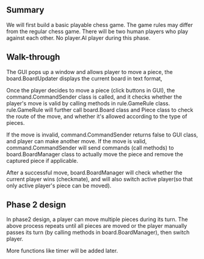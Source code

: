 ## Summary
We will first build a basic playable chess game. The game rules may differ from the regular chess game.
There will be two human players who play against each other. No player.AI player during this phase.

## Walk-through
The GUI pops up a window and allows player to move a piece, the board.BoardUpdater displays the current board in text format,

Once the player decides to move a piece (click buttons in GUI), the command.CommandSender class is called, and it checks 
whether the player's move is valid by calling methods in rule.GameRule class. rule.GameRule will further call board.Board class and
Piece class to check the route of the move, and whether it's allowed according to the type of pieces.

If the move is invalid, command.CommandSender returns false to GUI class, and player can make another move.
If the move is valid, command.CommandSender will send commands (call methods) to board.BoardManager class to actually move the piece 
and remove the captured piece if applicable.

After a successful move, board.BoardManager will check whether the current player wins (checkmate), and will also switch 
active player(so that only active player's piece can be moved).

## Phase 2 design
In phase2 design, a player can move multiple pieces during its turn. The above process repeats until all pieces
are moved or the player manually passes its turn (by calling methods in board.BoardManager), then switch player.

More functions like timer will be added later.
